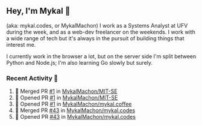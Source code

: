 ## Hey, I'm Mykal 👋 
(aka: mykal.codes, or MykalMachon) I work as a Systems Analyst at UFV during the week, and as a web-dev freelancer on the weekends. I work with a wide range of tech but it's always in the pursuit of building things that interest me. 

I currently work in the browser a lot, but on the server side I'm split between Python and Node.js; I'm also learning Go slowly but surely.

### Recent Activity 🚀

<!--START_SECTION:activity-->
1. 🎉 Merged PR [#1](https://github.com/MykalMachon/MIT-SE/pull/1) in [MykalMachon/MIT-SE](https://github.com/MykalMachon/MIT-SE)
2. 💪 Opened PR [#1](https://github.com/MykalMachon/MIT-SE/pull/1) in [MykalMachon/MIT-SE](https://github.com/MykalMachon/MIT-SE)
3. 💪 Opened PR [#1](https://github.com/MykalMachon/mykal.coffee/pull/1) in [MykalMachon/mykal.coffee](https://github.com/MykalMachon/mykal.coffee)
4. 🎉 Merged PR [#43](https://github.com/MykalMachon/mykal.codes/pull/43) in [MykalMachon/mykal.codes](https://github.com/MykalMachon/mykal.codes)
5. 💪 Opened PR [#43](https://github.com/MykalMachon/mykal.codes/pull/43) in [MykalMachon/mykal.codes](https://github.com/MykalMachon/mykal.codes)
<!--END_SECTION:activity-->
